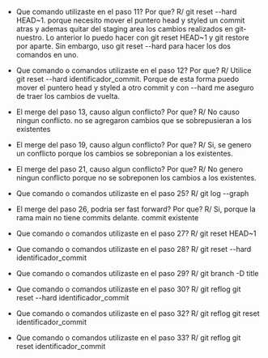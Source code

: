 - Que comando utilizaste en el paso 11? Por que?
R/ git reset --hard HEAD~1.  porque necesito mover el puntero head y 
styled un commit atras y ademas quitar del staging area los cambios 
realizados en git-nuestro. Lo anterior lo puedo hacer con git reset HEAD~1 
y git restore por  aparte. Sin embargo, uso git reset --hard para hacer 
los dos comandos en uno.

- Que comando o comandos utilizaste en el paso 12? Por que?
R/ Utilice git reset --hard identificador_commit. Porque de esta forma 
puedo mover el puntero head y styled a otro commit y con --hard me aseguro 
de traer los cambios de vuelta. 

- El merge del paso 13, causo algun conflicto? Por que?
R/ No causo ningun conflicto. no se agregaron cambios que se sobrepusieran 
a los existentes

- El merge del paso 19, causo algun conflicto? Por que?
R/ Si, se genero un conflicto porque los cambios se sobreponian a los 
existentes.

- El merge del paso 21, causo algun conflicto? Por que?
R/ No genero ningun conflicto porque no se sobreponen los cambios a los 
existentes.

- Que comando o comandos utilizaste en el paso 25?
R/ git log --graph

- El merge del paso 26, podria ser fast forward? Por que?
R/ Si, porque la rama main no tiene commits delante. 
commit existente

- Que comando o comandos utilizaste en el paso 27?
R/ git reset HEAD~1

- Que comando o comandos utilizaste en el paso 28?
R/ git reset --hard identificador_commit

- Que comando o comandos utilizaste en el paso 29?
R/ git branch -D title

- Que comando o comandos utilizaste en el paso 30?
R/ git reflog
   git reset --hard identificador_commit

- Que comando o comandos utilizaste en el paso 32?
R/ git reflog
   git reset identificador_commit

- Que comando o comandos utilizaste en el paso 33?
R/ git reflog
   git reset identificador_commit
